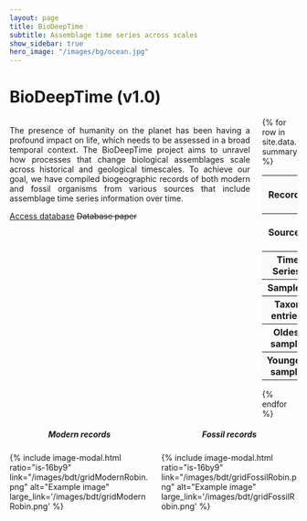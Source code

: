```yaml
---
layout: page
title: BioDeepTime
subtitle: Assemblage time series across scales
show_sidebar: true
hero_image: "/images/bg/ocean.jpg"
---
```


<h1>BioDeepTime (v1.0)</h1>
<div class="columns">
  <div class="column">
<p style="text-align:justify">The presence of humanity on the planet has been having a profound impact on life, which needs to be assessed in a broad temporal context. The BioDeepTime project aims to unravel how processes that change biological assemblages scale across historical and geological timescales. To achieve our goal, we have compiled biogeographic records of both modern and fossil organisms from various sources that include assemblage time series information over time.</p> 
	<div class="buttons">
		<a class="button is-info" href="{{site.url}}{{site.basurl}}/database/access/">Access database</a>
		<a class="button is-primary" style="text-decoration:line-through">Database paper</a>
	</div>
  </div>
  <div class="column">
{% for row in site.data.summary %}
  <table class="summary">
	<tr  style="background-color: #fafafa">
		<th>Records:</th>
		<td>{{row.records | format_number: "N"}}</td>
	</tr>
	<tr>
		<th>Sources:</th>
		<td>{{row.db | format_number: "N"}}</td>
	</tr>
	<tr  style="background-color: #fafafa">
		<th>Time Series:</th>
		<td>{{row.series}}</td>
	</tr>
	<tr>
		<th>Samples:</th>
		<td>{{row.samples}}</td>
	</tr>
	<tr  style="background-color: #fafafa">
		<th>Taxon entries:</th>
		<td>{{row.taxa}}</td>
	</tr>
	<tr>
		<th>Oldest sample:</th>
		<td>{{row.from_ma}} Ma</td>
	</tr>
	<tr style="background-color: #fafafa">
		<th>Youngest sample:</th>
		<td>{{row.to_year}}</td>
	</tr>
  </table>
{% endfor %}
<br>
  </div>

</div>

<div class="columns">
	<div class="column">
		<h5 style="text-align:center">Modern records</h5>
{% include image-modal.html ratio="is-16by9" link="/images/bdt/gridModernRobin.png" alt="Example image" large_link='/images/bdt/gridModernRobin.png' %} 
	</div>
	<div class="column">
		<h5  style="text-align:center">Fossil records</h5>
{% include image-modal.html ratio="is-16by9" link="/images/bdt/gridFossilRobin.png" alt="Example image" large_link='/images/bdt/gridFossilRobin.png' %} 
	</div>
</div>
